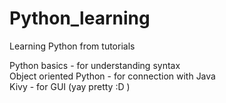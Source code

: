 # Python_learning
Learning Python from tutorials  
  
Python basics - for understanding syntax  
Object oriented Python - for connection with Java  
Kivy - for GUI (yay pretty :D )  
